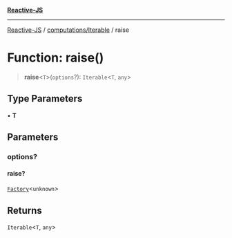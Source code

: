 [**Reactive-JS**](../../../README.md)

***

[Reactive-JS](../../../README.md) / [computations/Iterable](../README.md) / raise

# Function: raise()

> **raise**\<`T`\>(`options`?): `Iterable`\<`T`, `any`\>

## Type Parameters

• **T**

## Parameters

### options?

#### raise?

[`Factory`](../../../functions/type-aliases/Factory.md)\<`unknown`\>

## Returns

`Iterable`\<`T`, `any`\>
